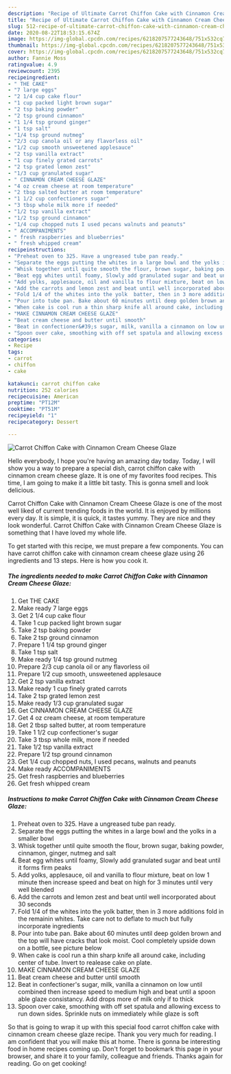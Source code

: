 ```yaml
---
description: "Recipe of Ultimate Carrot Chiffon Cake with Cinnamon Cream Cheese Glaze"
title: "Recipe of Ultimate Carrot Chiffon Cake with Cinnamon Cream Cheese Glaze"
slug: 512-recipe-of-ultimate-carrot-chiffon-cake-with-cinnamon-cream-cheese-glaze
date: 2020-08-22T18:53:15.674Z
image: https://img-global.cpcdn.com/recipes/6218207577243648/751x532cq70/carrot-chiffon-cake-with-cinnamon-cream-cheese-glaze-recipe-main-photo.jpg
thumbnail: https://img-global.cpcdn.com/recipes/6218207577243648/751x532cq70/carrot-chiffon-cake-with-cinnamon-cream-cheese-glaze-recipe-main-photo.jpg
cover: https://img-global.cpcdn.com/recipes/6218207577243648/751x532cq70/carrot-chiffon-cake-with-cinnamon-cream-cheese-glaze-recipe-main-photo.jpg
author: Fannie Moss
ratingvalue: 4.9
reviewcount: 2395
recipeingredient:
- " THE CAKE"
- "7 large eggs"
- "2 1/4 cup cake flour"
- "1 cup packed light brown sugar"
- "2 tsp baking powder"
- "2 tsp ground cinnamon"
- "1 1/4 tsp ground ginger"
- "1 tsp salt"
- "1/4 tsp ground nutmeg"
- "2/3 cup canola oil or any flavorless oil"
- "1/2 cup smooth unsweetened applesauce"
- "2 tsp vanilla extract"
- "1 cup finely grated carrots"
- "2 tsp grated lemon zest"
- "1/3 cup granulated sugar"
- " CINNAMON CREAM CHEESE GLAZE"
- "4 oz cream cheese at room temperature"
- "2 tbsp salted butter at room temperature"
- "1 1/2 cup confectioners sugar"
- "3 tbsp whole milk more if needed"
- "1/2 tsp vanilla extract"
- "1/2 tsp ground cinnamon"
- "1/4 cup chopped nuts I used pecans walnuts and peanuts"
- " ACCOMPANIMENTS"
- " fresh raspberries and blueberries"
- " fresh whipped cream"
recipeinstructions:
- "Preheat oven to 325. Have a ungreased tube pan ready."
- "Separate the eggs putting the whites in a large bowl and the yolks in a smaller bowl"
- "Whisk together until quite smooth the flour, brown sugar, baking powder, cinnamon, ginger, nutmeg and salt"
- "Beat egg whites until foamy, Slowly add granulated sugar and beat until it forms firm peaks"
- "Add yolks, applesauce, oil and vanilla to flour mixture, beat on low 1 minute then increase speed and beat on high for 3 minutes until very well blended"
- "Add the carrots and lemon zest and beat until well incorporated about 30 seconds"
- "Fold 1/4 of the whites into the yolk  batter, then in 3 more additions fold in  the remainin whites. Take care not to deflate to much but fully incorporate ingredients"
- "Pour into tube pan. Bake about 60 minutes until deep golden brown and the top will have cracks that look moist. Cool completely upside down on a bottle, see picture below"
- "When cake is cool run a thin sharp knife all around cake, including center of tube. Invert to realease cake on plate."
- "MAKE CINNAMON CREAM CHEESE GLAZE"
- "Beat cream cheese and butter until smooth"
- "Beat in confectioner&#39;s sugar, milk, vanilla a cinnamon on low until combined then increase speed to medium high and beat until a spoon able glaze consistancy. Add drops more of milk only if to thick"
- "Spoon over cake, smoothing with off set spatula and allowing excess to run down sides. Sprinkle nuts on immediately while glaze is soft"
categories:
- Recipe
tags:
- carrot
- chiffon
- cake

katakunci: carrot chiffon cake 
nutrition: 252 calories
recipecuisine: American
preptime: "PT12M"
cooktime: "PT51M"
recipeyield: "1"
recipecategory: Dessert

---
```



![Carrot Chiffon Cake with Cinnamon Cream Cheese Glaze](https://img-global.cpcdn.com/recipes/6218207577243648/751x532cq70/carrot-chiffon-cake-with-cinnamon-cream-cheese-glaze-recipe-main-photo.jpg)

Hello everybody, I hope you're having an amazing day today. Today, I will show you a way to prepare a special dish, carrot chiffon cake with cinnamon cream cheese glaze. It is one of my favorites food recipes. This time, I am going to make it a little bit tasty. This is gonna smell and look delicious.

Carrot Chiffon Cake with Cinnamon Cream Cheese Glaze is one of the most well liked of current trending foods in the world. It is enjoyed by millions every day. It is simple, it is quick, it tastes yummy. They are nice and they look wonderful. Carrot Chiffon Cake with Cinnamon Cream Cheese Glaze is something that I have loved my whole life.




To get started with this recipe, we must prepare a few components. You can have carrot chiffon cake with cinnamon cream cheese glaze using 26 ingredients and 13 steps. Here is how you cook it.

<!--inarticleads1-->

##### The ingredients needed to make Carrot Chiffon Cake with Cinnamon Cream Cheese Glaze:

1. Get  THE CAKE
1. Make ready 7 large eggs
1. Get 2 1/4 cup cake flour
1. Take 1 cup packed light brown sugar
1. Take 2 tsp baking powder
1. Take 2 tsp ground cinnamon
1. Prepare 1 1/4 tsp ground ginger
1. Take 1 tsp salt
1. Make ready 1/4 tsp ground nutmeg
1. Prepare 2/3 cup canola oil or any flavorless oil
1. Prepare 1/2 cup smooth, unsweetened applesauce
1. Get 2 tsp vanilla extract
1. Make ready 1 cup finely grated carrots
1. Take 2 tsp grated lemon zest
1. Make ready 1/3 cup granulated sugar
1. Get  CINNAMON CREAM CHEESE GLAZE
1. Get 4 oz cream cheese, at room temperature
1. Get 2 tbsp salted butter, at room temperature
1. Take 1 1/2 cup confectioner&#39;s sugar
1. Take 3 tbsp whole milk, more if needed
1. Take 1/2 tsp vanilla extract
1. Prepare 1/2 tsp ground cinnamon
1. Get 1/4 cup chopped nuts, I used pecans, walnuts and peanuts
1. Make ready  ACCOMPANIMENTS
1. Get  fresh raspberries and blueberries
1. Get  fresh whipped cream




<!--inarticleads2-->

##### Instructions to make Carrot Chiffon Cake with Cinnamon Cream Cheese Glaze:

1. Preheat oven to 325. Have a ungreased tube pan ready.
1. Separate the eggs putting the whites in a large bowl and the yolks in a smaller bowl
1. Whisk together until quite smooth the flour, brown sugar, baking powder, cinnamon, ginger, nutmeg and salt
1. Beat egg whites until foamy, Slowly add granulated sugar and beat until it forms firm peaks
1. Add yolks, applesauce, oil and vanilla to flour mixture, beat on low 1 minute then increase speed and beat on high for 3 minutes until very well blended
1. Add the carrots and lemon zest and beat until well incorporated about 30 seconds
1. Fold 1/4 of the whites into the yolk  batter, then in 3 more additions fold in  the remainin whites. Take care not to deflate to much but fully incorporate ingredients
1. Pour into tube pan. Bake about 60 minutes until deep golden brown and the top will have cracks that look moist. Cool completely upside down on a bottle, see picture below
1. When cake is cool run a thin sharp knife all around cake, including center of tube. Invert to realease cake on plate.
1. MAKE CINNAMON CREAM CHEESE GLAZE
1. Beat cream cheese and butter until smooth
1. Beat in confectioner&#39;s sugar, milk, vanilla a cinnamon on low until combined then increase speed to medium high and beat until a spoon able glaze consistancy. Add drops more of milk only if to thick
1. Spoon over cake, smoothing with off set spatula and allowing excess to run down sides. Sprinkle nuts on immediately while glaze is soft




So that is going to wrap it up with this special food carrot chiffon cake with cinnamon cream cheese glaze recipe. Thank you very much for reading. I am confident that you will make this at home. There is gonna be interesting food in home recipes coming up. Don't forget to bookmark this page in your browser, and share it to your family, colleague and friends. Thanks again for reading. Go on get cooking!
